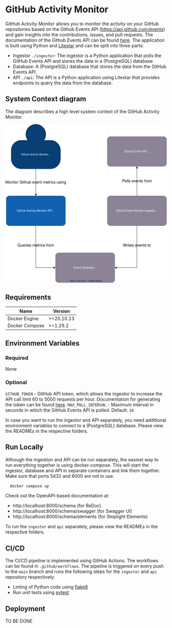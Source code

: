 # GitHub Activity Monitor

GitHub Activity Monitor allows you to monitor the activity on your GitHub repositories based on the Github Events API (https://api.github.com/events) and gain insights into the contributions, issues, and pull requests. The documentation of the Github Events API can be found [here](https://docs.github.com/en/rest/activity/events). The application is built using Python and [Litestar](https://litestar.dev/) and can be split into three parts:
- Ingestor `./ingestor`: The ingestor is a Python application that polls the GitHub Events API and stores the data in a (PostgreSQL) database.
- Database: A (PostgreSQL) database that stores the data from the GitHub Events API.
- API `./api`: The API is a Python application using Litestar that provides endpoints to query the data from the database.


## System Context diagram

The diagram describes a high level system context of the GitHub Activity Monitor.

![C1](drawio/github-activity-monitor.drawio.svg)

## Requirements
| Name | Version |
|-|-|
| Docker Engine | >=20.10.13 |
| Docker Compose | >=1.29.2 |


## Environment Variables

### Required
None

### Optional

`GITHUB_TOKEN` - GitHub API token, which allows the ingestor to increase the API call limit 60 to 5000 requests per hour. Documentation for generating the token can be found [here](https://docs.github.com/en/authentication/keeping-your-account-and-data-secure/managing-your-personal-access-tokens).
`MAX_POLL_INTERVAL` - Maximum interval in seconds in which the GitHub Events API is polled. Default: `10`


In case you want to run the ingestor and API separately, you need additional environment variables to connect to a (PostgreSQL) database. Please view the READMEs in the respective folders.


## Run Locally

Although the ingestion and API can be run separately, the easiest way to run everything together is using docker-compose. This will start the ingestor, database and API in separate containers and link them together. Make sure that ports 5432 and 8000 are not in use.

```bash
  docker compose up
```

Check out the OpenAPI-based documentation at:
- http://localhost:8000/schema (for ReDoc)
- http://localhost:8000/schema/swagger (for Swagger UI)
- http://localhost:8000/schema/elements (for Stoplight Elements)

To run the `ingestor` and `api` separately, please view the READMEs in the respective folders.

## CI/CD

The CI/CD pipeline is implemented using GitHub Actions. The workflows can be found in `.github/workflows`. The pipeline is triggered on every push to the `main` branch and runs the following steps for the `ingestor` and `api` repository respectively:
- Linting of Python code using [flake8](https://flake8.pycqa.org/en/latest/)
- Run unit tests using [pytest](https://docs.pytest.org/en/6.2.x/)

## Deployment
TO BE DONE
